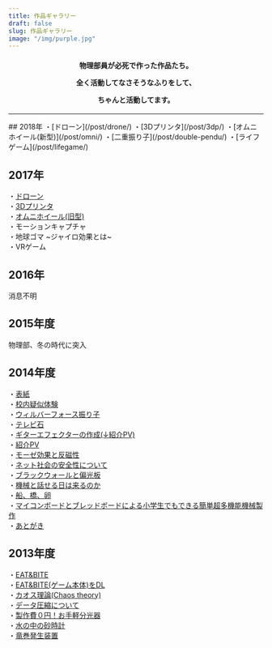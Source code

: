 ```yaml
---
title: 作品ギャラリー
draft: false
slug: 作品ギャラリー
image: "/img/purple.jpg"
---
```

<h4><div style="text-align: center;">
物理部員が必死で作った作品たち。

全く活動してなさそうなふりをして、

ちゃんと活動してます。
</div></h4>
<hr/>
## 2018年
・[ドローン](/post/drone/)  
・[3Dプリンタ](/post/3dp/)  
・[オムニホイール(新型)](/post/omni/)  
・[二重振り子](/post/double-pendu/)  
・[ライフゲーム](/post/lifegame/)  

## 2017年
・[ドローン](/post/drone/)  
・[3Dプリンタ](/post/3dp/)  
・[オムニホイール(旧型)](/post/omni/)  
・モーションキャプチャ  
・地球ゴマ ~ジャイロ効果とは~  
・VRゲーム  

## 2016年
消息不明

## 2015年度
物理部、冬の時代に突入

## 2014年度
・[表紙](/pdf/14/top.pdf)  
・[校内疑似体験](/pdf/14/schoolview.pdf)  
・[ウィルバーフォース振り子](/pdf/14/wilber.pdf)  
・[テレビ石](/pdf/14/tv.pdf)  
・[ギターエフェクターの作成(↓紹介PV)](/pdf/14/effect.pdf)  
・[紹介PV](https://youtu.be/-7mifO-sgNA)  
・[モーゼ効果と反磁性](/pdf/14/moze.pdf)  
・[ネット社会の安全性について](/pdf/14/net.pdf)  
・[ブラックウォールと偏光板](/pdf/14/black.pdf)  
・[機械と話せる日は来るのか](/pdf/14/kikai.pdf)  
・[船、橋、卵](/pdf/14/ship.pdf)  
・[マイコンボードとブレッドボードによる小学生でもできる簡単超多機能機械製作](/pdf/14/mycom.pdf)  
・[あとがき](/pdf/14/back.pdf)  

## 2013年度
・[EAT&BITE](/pdf/13/eatbite.pdf")  
・[EAT&BITE(ゲーム本体)をDL](http://www.freem.ne.jp/win/game/5616)  
・[カオス理論(Chaos theory)](/pdf/13/yama.pdf)  
・[データ圧縮について](/pdf/13/sato.pdf)  
・[製作費０円！お手軽分光器](/pdf/13/bunko.pdf)  
・[水の中の砂時計](/pdf/13/sunadokei.pdf)  
・[竜巻発生装置](/pdf/13/tatumaki.pdf)  

